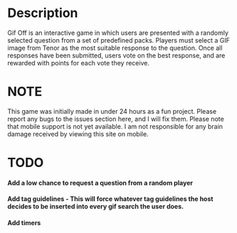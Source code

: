 # Description
Gif Off is an interactive game in which users are presented with a randomly selected question from a set of predefined packs. Players must select a GIF image from Tenor as the most suitable response to the question. Once all responses have been submitted, users vote on the best response, and are rewarded with points for each vote they receive.

# NOTE
This game was initially made in under 24 hours as a fun project. Please report any bugs to the issues section here, and I will fix them.
Please note that mobile support is not yet available. I am not responsible for any brain damage received by viewing this site on mobile.

# TODO
#### Add a low chance to request a question from a random player
#### Add tag guidelines - This will force whatever tag guidelines the host decides to be inserted into every gif search the user does.
#### Add timers